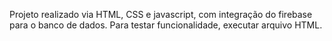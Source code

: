 Projeto realizado via HTML, CSS e javascript, com integração do firebase para o banco de dados. Para testar funcionalidade, executar arquivo HTML.
